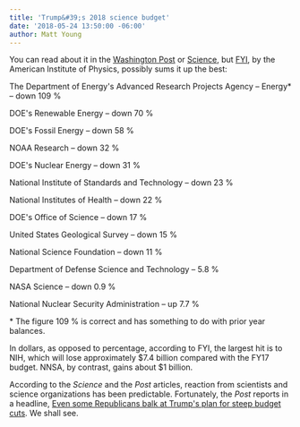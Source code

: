 ```yaml
---
title: 'Trump&#39;s 2018 science budget'
date: '2018-05-24 13:50:00 -06:00'
author: Matt Young
---
```


You can read about it in the <a href="https://www.washingtonpost.com/news/to-your-health/wp/2017/05/22/trump-budget-seeks-huge-cuts-to-disease-prevention-and-medical-research-departments/">Washington Post</a> or <a href="http://www.sciencemag.org/news/2017/05/what-s-trump-s-2018-budget-request-science">Science</a>, but <a href="https://www.aip.org/fyi/2017/trump-budget-slashes-science-confrontation-congress-looms">FYI</a>, by the American Institute of Physics, possibly sums it up the best:

The Department of Energy's Advanced Research Projects Agency – Energy* – down 109&nbsp;%

DOE's Renewable Energy – down 70&nbsp;%

DOE's Fossil Energy – down 58&nbsp;%

NOAA Research – down 32&nbsp;%

DOE's Nuclear Energy – down 31&nbsp;%


National Institute of Standards and Technology – down 23&nbsp;%

National Institutes of Health – down 22&nbsp;%

DOE's Office of Science – down 17&nbsp;%

United States Geological Survey – down 15&nbsp;%

National Science Foundation – down 11&nbsp;%


Department of Defense Science and Technology – 5.8&nbsp;%

NASA Science – down 0.9&nbsp;%

National Nuclear Security Administration – up 7.7&nbsp;%


&#42; The figure 109&nbsp;% is correct and has something to do with prior year balances.


In dollars, as opposed to percentage, according to FYI, the largest hit is to NIH, which will lose approximately $7.4 billion compared with the FY17 budget. NNSA, by contrast, gains about $1 billion.

According to the <i>Science</i> and the <i>Post</i> articles, reaction from scientists and science organizations has been predictable. Fortunately, the <i>Post</i> reports in a headline, <a href="https://www.washingtonpost.com/powerpost/even-some-republicans-balk-at-trumps-plan-for-steep-budget-cuts/2017/05/23/9bf202f8-3f62-11e7-adba-394ee67a7582_story.html">Even some Republicans balk at Trump's plan for steep budget cuts</a>. We shall see.
